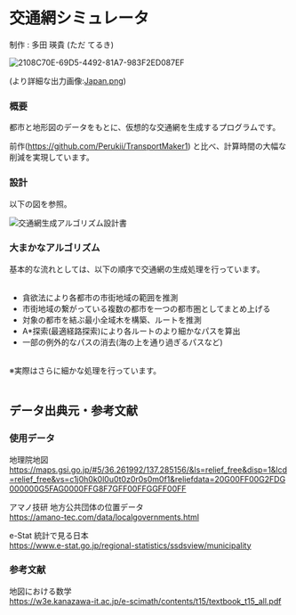 
# 交通網シミュレータ

制作 : 多田 瑛貴 (ただ てるき)

![2108C70E-69D5-4492-81A7-983F2ED087EF](https://user-images.githubusercontent.com/57752033/131674598-3f096d48-1b9f-45d2-9d17-067218a0c2a3.png)


(より詳細な出力画像:[Japan.png](https://github.com/Perukii/TransportNetworkSimulator/blob/master/Japan.png))

### 概要

都市と地形図のデータをもとに、仮想的な交通網を生成するプログラムです。<br>

前作(https://github.com/Perukii/TransportMaker1) と比べ、計算時間の大幅な削減を実現しています。<br>

### 設計

以下の図を参照。

![交通網生成アルゴリズム設計書](https://user-images.githubusercontent.com/57752033/117646706-08d95080-b1c7-11eb-9220-cec37656fa2f.jpg)

### 大まかなアルゴリズム

基本的な流れとしては、以下の順序で交通網の生成処理を行っています。<br>
<br>
 - 貪欲法により各都市の市街地域の範囲を推測<br>
 - 市街地域の繋がっている複数の都市を一つの都市圏としてまとめ上げる<br>
 - 対象の都市を結ぶ最小全域木を構築、ルートを推測<br>
 - A\*探索(最適経路探索)により各ルートのより細かなパスを算出<br>
 - 一部の例外的なパスの消去(海の上を通り過ぎるパスなど)<br>
<br>
※実際はさらに細かな処理を行っています。<br>
<br>

## データ出典元・参考文献

### 使用データ

地理院地図<br>
https://maps.gsi.go.jp/#5/36.261992/137.285156/&ls=relief_free&disp=1&lcd=relief_free&vs=c1j0h0k0l0u0t0z0r0s0m0f1&reliefdata=20G00FF00G2FDG000000G5FAG0000FFG8F7GFF00FFGGFF00FF<br>

アマノ技研 地方公共団体の位置データ<br>
https://amano-tec.com/data/localgovernments.html<br>

e-Stat 統計で見る日本<br>
https://www.e-stat.go.jp/regional-statistics/ssdsview/municipality<br>

### 参考文献

地図における数学<br>
https://w3e.kanazawa-it.ac.jp/e-scimath/contents/t15/textbook_t15_all.pdf<br>

